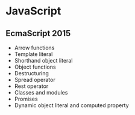 # JavaScript
## EcmaScript 2015
+ Arrow functions
+ Template literal
+ Shorthand object literal
+ Object functions
+ Destructuring
+ Spread operator
+ Rest operator
+ Classes and modules
+ Promises
+ Dynamic object literal and computed property

